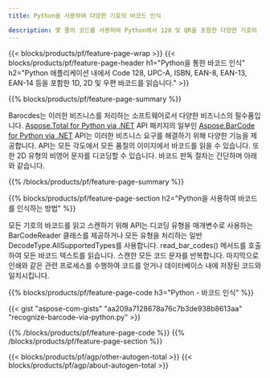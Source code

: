 ```yaml
---
title: Python을 사용하여 다양한 기호의 바코드 인식 

description: 몇 줄의 코드를 사용하여 Python에서 128 및 QR을 포함한 다양한 기호의 1D, 2D 및 우편 바코드 이미지 스캔 
---
```


{{< blocks/products/pf/feature-page-wrap >}}
{{< blocks/products/pf/feature-page-header h1="Python을 통한 바코드 인식" h2="Python 애플리케이션 내에서 Code 128, UPC-A, ISBN, EAN-8, EAN-13, EAN-14 등을 포함한 1D, 2D 및 우편 바코드를 읽습니다." >}}

{{% blocks/products/pf/feature-page-summary %}}

Barocdes는 이러한 비즈니스를 처리하는 소프트웨어로서 다양한 비즈니스의 필수품입니다. [Aspose.Total for Python via .NET](https://products.aspose.com/total/python-net/) API 패키지의 일부인 [Aspose.BarCode for Python via .NET](https://products.aspose.com/barcode/python-net/) API는 이러한 비즈니스 요구를 해결하기 위해 다양한 기능을 제공합니다. API는 모든 각도에서 모든 품질의 이미지에서 바코드를 읽을 수 있습니다. 또한 2D 유형의 비영어 문자를 디코딩할 수 있습니다. 바코드 판독 절차는 간단하며 아래와 같습니다.

{{% /blocks/products/pf/feature-page-summary  %}}

{{% blocks/products/pf/feature-page-section  h2="Python을 사용하여 바코드를 인식하는 방법" %}}

모든 기호의 바코드를 읽고 스캔하기 위해 API는 디코딩 유형을 매개변수로 사용하는 BarCodeReader 클래스를 제공하거나 모든 유형을 처리하는 일반 DecodeType.AllSupportedTypes를 사용합니다. read_bar_codes() 메서드를 호출하여 모든 바코드 텍스트를 읽습니다. 스캔한 모든 코드 문자를 반복합니다. 마지막으로 인쇄와 같은 관련 프로세스를 수행하여 코드를 얻거나 데이터베이스 내에 저장된 코드와 일치시킵니다.

{{% blocks/products/pf/feature-page-code h3="Python - 바코드 인식" %}}

{{< gist "aspose-com-gists" "aa209a7128678a76c7b3de938b8613aa" "recognize-barcode-via-python.py" >}}

{{% /blocks/products/pf/feature-page-code  %}}
{{% /blocks/products/pf/feature-page-section %}}

{{< blocks/products/pf/agp/other-autogen-total >}}
{{< blocks/products/pf/agp/about-autogen-total >}}